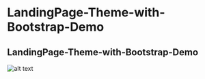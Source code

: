 # LandingPage-Theme-with-Bootstrap-Demo

LandingPage-Theme-with-Bootstrap-Demo
--------------------------------------------------------------------------------------------------------------------------
 
![alt text](https://github.com/SolvingMan/LandingPage-Theme-with-Bootstrap-Demo/blob/master/images/landingPage.gif)
